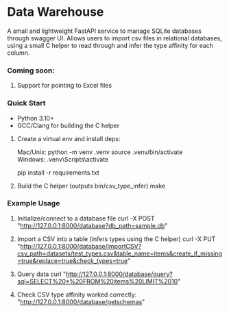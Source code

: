 # Data Warehouse 

A small and lightweight FastAPI service to manage SQLite databases through swagger UI. Allows users to import csv files in relational databases, using a small C helper to read through and infer the type affinity for each column. 

### Coming soon:
1. Support for pointing to Excel files


### Quick Start
- Python 3.10+
- GCC/Clang for building the C helper

1) Create a virtual env and install deps: 

   Mac/Unix: python -m venv .venv
   source .venv/bin/activate   
   Windows: .venv\Scripts\activate 
   
   pip install -r requirements.txt

2) Build the C helper (outputs bin/csv_type_infer)
   make


### Example Usage
1) Initialize/connect to a database file
   curl -X POST "http://127.0.0.1:8000/database?db_path=sample.db"

2) Import a CSV into a table (infers types using the C helper)
   curl -X PUT "http://127.0.0.1:8000/database/importCSV?csv_path=datasets/test_types.csv&table_name=items&create_if_missing=true&replace=true&check_types=true"

3) Query data
   curl "http://127.0.0.1:8000/database/query?sql=SELECT%20*%20FROM%20items%20LIMIT%2010"

4) Check CSV type affinity worked correctly: "http://127.0.0.1:8000/database/getschemas"




